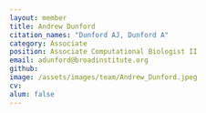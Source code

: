 ```yaml
---
layout: member
title: Andrew Dunford
citation_names: "Dunford AJ, Dunford A"
category: Associate
position: Associate Computational Biologist II
email: adunford@broadinstitute.org
github: 
image: /assets/images/team/Andrew_Dunford.jpeg
cv:
alum: false
---
```


